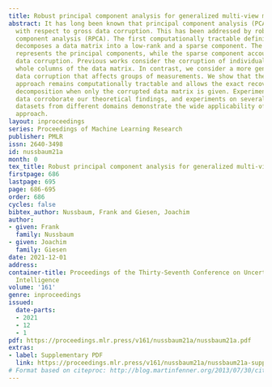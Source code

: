 ```yaml
---
title: Robust principal component analysis for generalized multi-view models
abstract: It has long been known that principal component analysis (PCA) is not robust
  with respect to gross data corruption. This has been addressed by robust principal
  component analysis (RPCA). The first computationally tractable definition of RPCA
  decomposes a data matrix into a low-rank and a sparse component. The low-rank component
  represents the principal components, while the sparse component accounts for the
  data corruption. Previous works consider the corruption of individual entries or
  whole columns of the data matrix. In contrast, we consider a more general form of
  data corruption that affects groups of measurements. We show that the decomposition
  approach remains computationally tractable and allows the exact recovery of the
  decomposition when only the corrupted data matrix is given. Experiments on synthetic
  data corroborate our theoretical findings, and experiments on several real-world
  datasets from different domains demonstrate the wide applicability of our generalized
  approach.
layout: inproceedings
series: Proceedings of Machine Learning Research
publisher: PMLR
issn: 2640-3498
id: nussbaum21a
month: 0
tex_title: Robust principal component analysis for generalized multi-view models
firstpage: 686
lastpage: 695
page: 686-695
order: 686
cycles: false
bibtex_author: Nussbaum, Frank and Giesen, Joachim
author:
- given: Frank
  family: Nussbaum
- given: Joachim
  family: Giesen
date: 2021-12-01
address:
container-title: Proceedings of the Thirty-Seventh Conference on Uncertainty in Artificial
  Intelligence
volume: '161'
genre: inproceedings
issued:
  date-parts:
  - 2021
  - 12
  - 1
pdf: https://proceedings.mlr.press/v161/nussbaum21a/nussbaum21a.pdf
extras:
- label: Supplementary PDF
  link: https://proceedings.mlr.press/v161/nussbaum21a/nussbaum21a-supp.pdf
# Format based on citeproc: http://blog.martinfenner.org/2013/07/30/citeproc-yaml-for-bibliographies/
---
```

